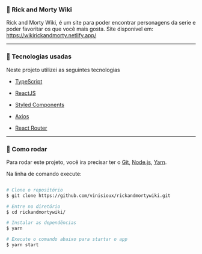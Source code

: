 
### :large_blue_diamond: Rick and Morty Wiki
Rick and Morty Wiki, é um site para poder encontrar personagens da serie e poder favoritar os que você mais gosta.
Site disponível em: https://wikirickandmorty.netlify.app/

---

### :rocket: Tecnologias usadas

Neste projeto utilizei as seguintes tecnologias

- [TypeScript](https://www.typescriptlang.org/)

- [ReactJS](https://reactjs.org/)

- [Styled Components](https://styled-components.com/)

- [Axios](https://github.com/axios/axios)

- [React Router](https://reactrouter.com/web/guides/quick-start)

---

### :dart: Como rodar

Para rodar este projeto, você ira precisar ter o [Git](https://git-scm.com), [Node.js](https://nodejs.org/en/), [Yarn](https://yarnpkg.com/).

Na linha de comando execute:

```bash

# Clone o repositório
$ git clone https://github.com/vinisioux/rickandmortywiki.git

# Entre no diretório
$ cd rickandmortywiki/

# Instalar as dependências
$ yarn

# Execute o comando abaixo para startar o app
$ yarn start
```
